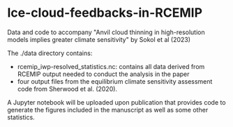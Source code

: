 # Ice-cloud-feedbacks-in-RCEMIP
Data and code to accompany "Anvil cloud thinning in high-resolution models implies greater climate sensitivity" by Sokol et al (2023)

The ./data directory contains:
 - rcemip_iwp-resolved_statistics.nc: contains all data derived from RCEMIP output needed to conduct the analysis in the paper
 - four output files from the equilibrium climate sensitivity assessment code from Sherwood et al. (2020).

A Jupyter notebook will be uploaded upon publication that provides code to generate the figures included in the manuscript as well as some other statistics.
